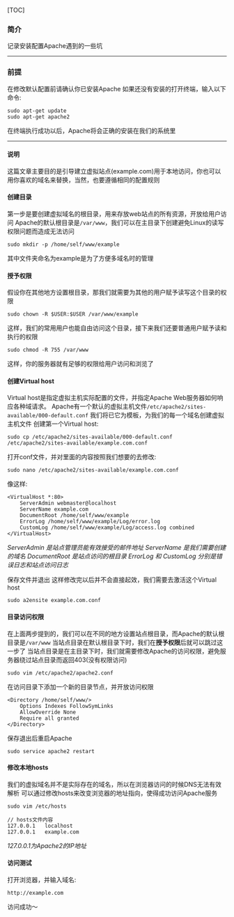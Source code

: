 [TOC]

### 简介
记录安装配置Apache遇到的一些坑

---------------------------------------------------
### 前提
在修改默认配置前请确认你已安装Apache
如果还没有安装的打开终端，输入以下命令:
```
sudo apt-get update
sudo apt-get apache2
```
在终端执行成功以后，Apache将会正确的安装在我们的系统里

---------------------------------------------------
#### 说明
这篇文章主要目的是引导建立虚拟站点(example.com)用于本地访问，你也可以用你喜欢的域名来替换，当然，也要遵循相同的配置规则

#### 创建目录
第一步是要创建虚拟域名的根目录，用来存放web站点的所有资源，开放给用户访问
Apache的默认根目录是`/var/www`，我们可以在主目录下创建避免Linux的读写权限问题而造成无法访问
```
sudo mkdir -p /home/self/www/example
```
其中文件夹命名为example是为了方便多域名时的管理

#### 授予权限
假设你在其他地方设置根目录，那我们就需要为其他的用户赋予读写这个目录的权限
```
sudo chown -R $USER:$USER /var/www/example
```
这样，我们的常用用户也能自由访问这个目录，接下来我们还要普通用户赋予读和执行的权限
```
sudo chmod -R 755 /var/www
```
这样，你的服务器就有足够的权限给用户访问和浏览了

#### 创建Virtual host
Virtual host是指定虚拟主机实际配置的文件，并指定Apache Web服务器如何响应各种域请求。
Apache有一个默认的虚拟主机文件`/etc/apache2/sites-available/000-default.conf`
我们将已它为模板，为我们的每一个域名创建虚拟主机文件
创建第一个Virtual host:
```
sudo cp /etc/apache2/sites-available/000-default.conf /etc/apache2/sites-available/example.com.conf
```
打开conf文件，并对里面的内容按照我们想要的去修改:
```
sudo nano /etc/apache2/sites-available/example.com.conf
```
像这样:
```
<VirtualHost *:80>
	ServerAdmin webmaster@localhost
	ServerName example.com
	DocumentRoot /home/self/www/example
	ErrorLog /home/self/www/example/Log/error.log
	CustomLog /home/self/www/example/Log/access.log combined
</VirtualHost>
```
*ServerAdmin 是站点管理员能有效接受的邮件地址*
*ServerName 是我们需要创建的域名*
*DocumentRoot 是站点访问的根目录*
*ErrorLog 和 CustomLog 分别是错误日志和站点访问日志*

保存文件并退出
这样修改完以后并不会直接起效，我们需要去激活这个Virtual host
```
sudo a2ensite example.com.conf
```

#### 目录访问权限
在上面两步提到的，我们可以在不同的地方设置站点根目录，而Apache的默认根目录是`/var/www`
当站点目录在默认根目录下时，我们在**授予权限**后就可以跳过这一步了
当站点目录是在主目录下时，我们就需要修改Apache的访问权限，避免服务器绕过站点目录而返回403(没有权限访问)
```
sudo vim /etc/apache2/apache2.conf
```
在访问目录下添加一个新的目录节点，并开放访问权限
```
<Directory /home/self/www/>
	Options Indexes FollowSymLinks
	AllowOverride None
	Require all granted
</Directory>
```
保存退出后重启Apache
```
sudo service apache2 restart
```

#### 修改本地hosts
我们的虚拟域名并不是实际存在的域名，所以在浏览器访问的时候DNS无法有效解析
可以通过修改hosts来改变浏览器的地址指向，使得成功访问Apache服务
```
sudo vim /etc/hosts

// hosts文件内容
127.0.0.1   localhost
127.0.0.1   example.com
```
*127.0.0.1为Apache2的IP地址*

#### 访问测试
打开浏览器，并输入域名:
```
http://example.com
```
访问成功～